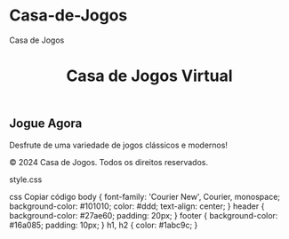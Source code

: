 # Casa-de-Jogos
Casa de Jogos

<!DOCTYPE html>
<html lang="pt-BR">
<head>
    <meta charset="UTF-8">
    <meta name="viewport" content="width=device-width, initial-scale=1.0">
    <title>Casa de Jogos</title>
    <link rel="stylesheet" href="style.css">
</head>
<body>
    <header>
        <h1>Casa de Jogos Virtual</h1>
    </header>
    <main>
        <section>
            <h2>Jogue Agora</h2>
            <p>Desfrute de uma variedade de jogos clássicos e modernos!</p>
        </section>
    </main>
    <footer>
        <p>© 2024 Casa de Jogos. Todos os direitos reservados.</p>
    </footer>
</body>
</html>
style.css

css
Copiar código
body {
    font-family: 'Courier New', Courier, monospace;
    background-color: #101010;
    color: #ddd;
    text-align: center;
}
header {
    background-color: #27ae60;
    padding: 20px;
}
footer {
    background-color: #16a085;
    padding: 10px;
}
h1, h2 {
    color: #1abc9c;
}
